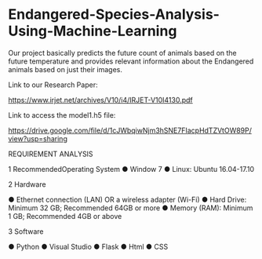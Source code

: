 # Endangered-Species-Analysis-Using-Machine-Learning
 Our project basically predicts the future count of animals based on the future temperature and provides relevant  information about the Endangered animals based on just their images. 
 
Link to our Research Paper:

https://www.irjet.net/archives/V10/i4/IRJET-V10I4130.pdf


Link to access the model1.h5 file:

https://drive.google.com/file/d/1cJWbqiwNjm3hSNE7FIacpHdTZVtOW89P/view?usp=sharing

REQUIREMENT ANALYSIS

1 RecommendedOperating System
● Window 7
● Linux: Ubuntu 16.04-17.10

2 Hardware

● Ethernet connection (LAN) OR a wireless 
adapter (Wi-Fi)
● Hard Drive: Minimum 32 GB;
Recommended 64GB or more
● Memory (RAM): Minimum 1 GB;
Recommended 4GB or above

3 Software

● Python
● Visual Studio
● Flask
● Html
● CSS
